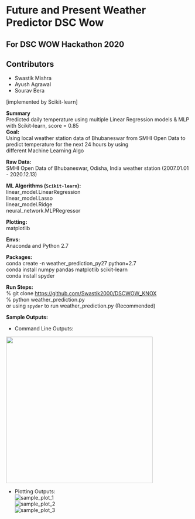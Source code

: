 # Future and Present Weather Predictor DSC Wow
## For DSC WOW Hackathon 2020
## Contributors
- Swastik Mishra
- Ayush Agrawal
- Sourav Bera

[implemented by Scikit-learn]  

**Summary**  
Predicted daily temperature using multiple Linear Regression models & MLP with Scikit-learn, score = 0.85  
**Goal:**    
Using local weather station data of Bhubaneswar from SMHI Open Data to predict temperature for the next 24 hours by using  
different Machine Learning Algo

**Raw Data:**   
SMHI Open Data of Bhubaneswar, Odisha, India weather station (2007.01.01 - 2020.12.13)

**ML Algorithms (`Scikit-learn`):**  
linear_model.LinearRegression  
linear_model.Lasso  
linear_model.Ridge  
neural_network.MLPRegressor  

**Plotting:**  
matplotlib  

**Envs:**  
Anaconda and Python 2.7  

**Packages:**  
conda create -n weather_prediction_py27 python=2.7  
conda install numpy pandas matplotlib scikit-learn  
conda install spyder  

**Run Steps:**  
% git clone https://github.com/Swastik2000/DSCWOW_KNOX  
% python weather_prediction.py  
or
using `spyder` to run weather_prediction.py (Recommended)  

**Sample Outputs:**  
   * Command Line Outputs:  
<img src="./sample_outputs/sample_out_partial.png" width="400" height="400">

   * Plotting Outputs:  
![sample_plot_1](./sample_outputs/sample_plot_1.png)  
![sample_plot_2](./sample_outputs/sample_plot_2.png)  
![sample_plot_3](./sample_outputs/sample_plot_3.png)  
